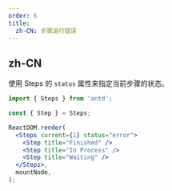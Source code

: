 ```yaml
---
order: 6
title:
  zh-CN: 步骤运行错误
---
```


## zh-CN

使用 Steps 的 `status` 属性来指定当前步骤的状态。

```jsx
import { Steps } from 'antd';

const { Step } = Steps;

ReactDOM.render(
  <Steps current={1} status="error">
    <Step title="Finished" />
    <Step title="In Process" />
    <Step title="Waiting" />
  </Steps>,
  mountNode,
);
```
